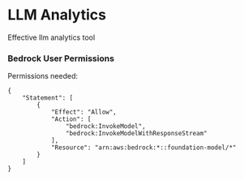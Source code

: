 # LLM Analytics
Effective llm analytics tool


### Bedrock User Permissions 
Permissions needed:
```
{
    "Statement": [
        {
            "Effect": "Allow",
            "Action": [
                "bedrock:InvokeModel",
                "bedrock:InvokeModelWithResponseStream"
            ],
            "Resource": "arn:aws:bedrock:*::foundation-model/*"
        }
    ]
}
```